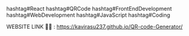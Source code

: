 

hashtag#React hashtag#QRCode hashtag#FrontEndDevelopment hashtag#WebDevelopment hashtag#JavaScript hashtag#Coding

WEBSITE LINK 📱🔗
: https://kavirasu237.github.io/QR-code-Generator/
